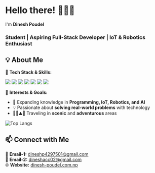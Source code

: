 # **Hello there! 🙋🏻‍♂️**  
I'm **Dinesh Poudel**  
### **Student | Aspiring Full-Stack Developer | IoT & Robotics Enthusiast**

## **💡 About Me**  

🔹 **Tech Stack & Skills:**  

<p> 
  <!-- Languages -->
  <img src="https://img.shields.io/badge/Languages-C%20/%20Java%20/%20JavaScript-red?logo=java&logoColor=white" />
  
  <!-- Frontend -->
  <img src="https://img.shields.io/badge/Frontend-HTML%20/%20CSS%20/%20Bootstrap-orange?logo=html5&logoColor=white" />
  <img src="https://img.shields.io/badge/Frontend-React%20/%20TailwindCSS-blue?logo=react&logoColor=white" />
  
  <!-- Backend -->
  <img src="https://img.shields.io/badge/Backend-PHP%20/%20Spring%20Boot-green?logo=springboot&logoColor=white" />
  
  <!-- Database -->
  <img src="https://img.shields.io/badge/Database-%20SQL-lightgrey?logo=mysql&logoColor=white" />
  
  <!-- Tools & Others -->
  <img src="https://img.shields.io/badge/Tools-XAMPP%20/%20Git%20/%20GitHub-black?logo=github&logoColor=white" />
  <img src="https://img.shields.io/badge/Other-IoT%20&%20Robotics-purple?logo=raspberrypi&logoColor=white" />
</p>

🔹 **Interests & Goals:**  
- 🤖 Expanding knowledge in **Programming, IoT, Robotics, and AI**  
- 💡 Passionate about **solving real-world problems** with technology  
- 🚶‍♀️⛰️🌄 Traveling in **scenic** and **adventurous** areas


![Top Langs](https://github-readme-stats.vercel.app/api/top-langs/?username=dinesh13p&layout=compact&theme=tokyonight&hide_border=true&include_all_commits=true&count_private=true&langs_count=15&card_width=500)


## **📫 Connect with Me**  

📧 **Email-1:** dineshp4297501@gmail.com  
📧 **Email-2:** dineshacc02@gmail.com  
🌐 **Website:** [dinesh-poudel.com.np](https://www.dinesh-poudel.com.np) 
